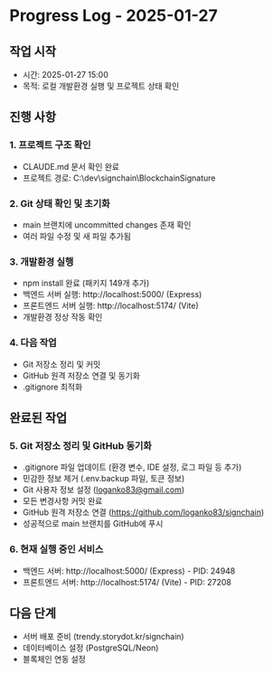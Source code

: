 # Progress Log - 2025-01-27

## 작업 시작
- 시간: 2025-01-27 15:00
- 목적: 로컬 개발환경 실행 및 프로젝트 상태 확인

## 진행 사항

### 1. 프로젝트 구조 확인
- CLAUDE.md 문서 확인 완료
- 프로젝트 경로: C:\dev\signchain\BlockchainSignature

### 2. Git 상태 확인 및 초기화
- main 브랜치에 uncommitted changes 존재 확인
- 여러 파일 수정 및 새 파일 추가됨

### 3. 개발환경 실행
- npm install 완료 (패키지 149개 추가)
- 백엔드 서버 실행: http://localhost:5000/ (Express)
- 프론트엔드 서버 실행: http://localhost:5174/ (Vite)
- 개발환경 정상 작동 확인

### 4. 다음 작업
- Git 저장소 정리 및 커밋
- GitHub 원격 저장소 연결 및 동기화
- .gitignore 최적화

## 완료된 작업

### 5. Git 저장소 정리 및 GitHub 동기화
- .gitignore 파일 업데이트 (환경 변수, IDE 설정, 로그 파일 등 추가)
- 민감한 정보 제거 (.env.backup 파일, 토큰 정보)
- Git 사용자 정보 설정 (loganko83@gmail.com)
- 모든 변경사항 커밋 완료
- GitHub 원격 저장소 연결 (https://github.com/loganko83/signchain)
- 성공적으로 main 브랜치를 GitHub에 푸시

### 6. 현재 실행 중인 서비스
- 백엔드 서버: http://localhost:5000/ (Express) - PID: 24948
- 프론트엔드 서버: http://localhost:5174/ (Vite) - PID: 27208

## 다음 단계
- 서버 배포 준비 (trendy.storydot.kr/signchain)
- 데이터베이스 설정 (PostgreSQL/Neon)
- 블록체인 연동 설정
